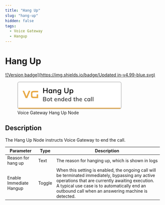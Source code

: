 ```yaml
---
title: "Hang Up" 
slug: "hang-up" 
hidden: false 
tags:
  - Voice Gateway
  - Hangup
---
```


# Hang Up

[![Version badge](https://img.shields.io/badge/Updated in-v4.99-blue.svg)](../../../../../release-notes/4.99.md)

<figure>
  <img class="image-center" src="../../../../../../static/img/_assets/ai/build/node-reference/vg/hang-up.png" width="80%" />
  <figcaption>Voice Gateway Hang Up Node</figcaption>
</figure>

## Description

The Hang Up Node instructs Voice Gateway to end the call.

| Parameter               | Type   | Description                                                                                                                                                                                                                                              |
|-------------------------|--------|----------------------------------------------------------------------------------------------------------------------------------------------------------------------------------------------------------------------------------------------------------|
| Reason for hang up      | Text   | The reason for hanging up, which is shown in logs                                                                                                                                                                                                        |
| Enable Immediate Hangup | Toggle | When this setting is enabled, the ongoing call will be terminated immediately, bypassing any active operations that are currently awaiting execution. A typical use case is to automatically end an outbound call when an answering machine is detected. |
